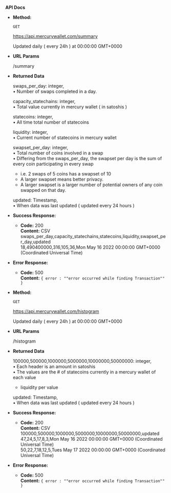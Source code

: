 **API Docs** 

* **Method:**
  
  `GET`
  
  https://api.mercurywallet.com/summary

  Updated daily ( every 24h ) at 00:00:00 GMT+0000
  
*  **URL Params**

   /summary

* **Returned Data**

  swaps_per_day: integer,<br/>
  • Number of swaps completed in a day.<br/>
  
  capacity_statechains: integer,<br/>
  • Total value currently in mercury wallet ( in satoshis )<br/>
  
  statecoins: integer,<br/>
  • All time total number of statecoins
  
  liquidity: integer,<br/>
  • Current number of statecoins in mercury wallet<br/>
 
  swapset_per_day: integer,<br/>
  • Total number of coins involved in a swap <br />
  • Differing from the swaps_per_day, the swapset per day is the sum of every coin participating in every swap <br/>
    - i.e. 2 swaps of 5 coins has a swapset of 10<br/>
    - A larger swapset means better privacy. <br/>
    - A larger swapset is a larger number of potential owners of any coin swapped on that day.
  
  updated: Timestamp,<br/>
  • When data was last updated ( updated every 24 hours )

* **Success Response:**

  * **Code:** 200 <br />
    **Content:** CSV<br />
   swaps_per_day,capacity_statechains,statecoins,liquidity,swapset_per_day,updated <br />
    18,490400000,316,105,36,Mon May 16 2022 00:00:00 GMT+0000 (Coordinated Universal Time)
 
* **Error Response:**

  * **Code:** 500 <br />
    **Content:** `{ error : ""error occurred while finding Transaction"" }`



* **Method:**
  
  `GET`
  
  https://api.mercurywallet.com/histogram

  Updated daily ( every 24h ) at 00:00:00 GMT+0000
  
*  **URL Params**

   /histogram

* **Returned Data**

  100000,500000,1000000,5000000,10000000,50000000: integer,<br/>
  • Each header is an amount in satoshis<br/>
  • The values are the # of statecoins currently in a mercury wallet of each value<br/>
    - liquidity per value
  
  updated: Timestamp,<br/>
  • When data was last updated ( updated every 24 hours )

* **Success Response:**

  * **Code:** 200 <br />
    **Content:** CSV<br />
   100000,500000,1000000,5000000,10000000,50000000,updated <br />
    47,24,5,17,8,3,Mon May 16 2022 00:00:00 GMT+0000 (Coordinated Universal Time)<br/>
    50,22,7,18,12,5,Tues May 17 2022 00:00:00 GMT+0000 (Coordinated Universal Time)
 
* **Error Response:**

  * **Code:** 500 <br />
    **Content:** `{ error : ""error occurred while finding Transaction"" }`
